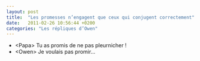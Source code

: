 ```yaml
---
layout: post
title:  "Les promesses n’engagent que ceux qui conjugent correctement"
date:   2011-02-26 10:56:44 +0200
categories: "Les répliques d’Owen"
---
```


-   \<Papa\> Tu as promis de ne pas pleurnicher !
-   \<Owen\> Je voulais pas promir…

